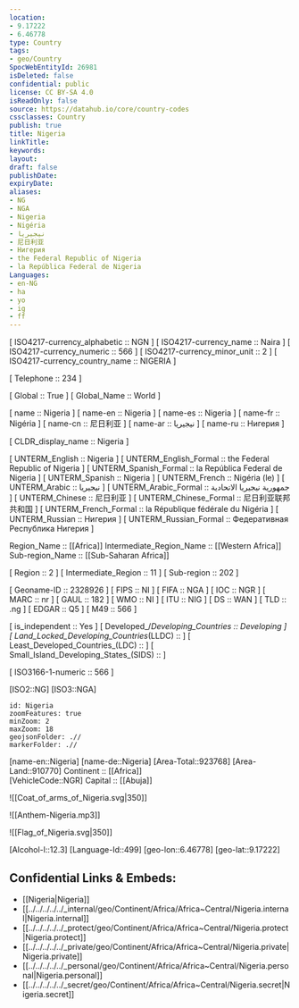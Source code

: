 ```yaml
---
location:
- 9.17222
- 6.46778
type: Country
tags:
- geo/Country
SpocWebEntityId: 26981
isDeleted: false
confidential: public
license: CC BY-SA 4.0
isReadOnly: false
source: https://datahub.io/core/country-codes
cssclasses: Country
publish: true
title: Nigeria
linkTitle: 
keywords: 
layout: 
draft: false
publishDate: 
expiryDate: 
aliases:
- NG
- NGA
- Nigeria
- Nigéria
- نيجيريا
- 尼日利亚
- Нигерия
- the Federal Republic of Nigeria
- la República Federal de Nigeria
Languages:
- en-NG
- ha
- yo
- ig
- ff
---
```



[	ISO4217-currency_alphabetic	 :: NGN ] 
[	ISO4217-currency_name	 :: Naira ] 
[	ISO4217-currency_numeric	 :: 566 ] 
[	ISO4217-currency_minor_unit	 :: 2 ] 
[	ISO4217-currency_country_name	 :: NIGERIA ] 

[	Telephone	 :: 234 ] 

[	Global	 :: True ] 
[	Global_Name	 :: World ] 

[	name	 :: Nigeria ] 
[	name-en	 :: Nigeria ] 
[	name-es	 :: Nigeria ] 
[	name-fr	 :: Nigéria ] 
[	name-cn	 :: 尼日利亚 ] 
[	name-ar	 :: نيجيريا ] 
[	name-ru	 :: Нигерия ] 

[	CLDR_display_name	 :: Nigeria ] 

[	UNTERM_English	 :: Nigeria ] 
[	UNTERM_English_Formal	 :: the Federal Republic of Nigeria ] 
[	UNTERM_Spanish_Formal	 :: la República Federal de Nigeria ] 
[	UNTERM_Spanish	 :: Nigeria ] 
[	UNTERM_French	 :: Nigéria (le) ] 
[	UNTERM_Arabic	 :: نيجيريا ] 
[	UNTERM_Arabic_Formal	 :: جمهورية نيجيريا الاتحادية ] 
[	UNTERM_Chinese	 :: 尼日利亚 ] 
[	UNTERM_Chinese_Formal	 :: 尼日利亚联邦共和国 ] 
[	UNTERM_French_Formal	 :: la République fédérale du Nigéria ] 
[	UNTERM_Russian	 :: Нигерия ] 
[	UNTERM_Russian_Formal	 :: Федеративная Республика Нигерия ] 

Region_Name ::  [[Africa]] 
Intermediate_Region_Name ::  [[Western Africa]]  
Sub-region_Name ::  [[Sub-Saharan Africa]] 

[	Region	 :: 2 ] 
[	Intermediate_Region	 :: 11 ] 
[	Sub-region	 :: 202 ] 

[	Geoname-ID	 :: 2328926 ] 
[	FIPS	 :: NI ] 
[	FIFA	 :: NGA ] 
[	IOC	 :: NGR ] 
[	MARC	 :: nr ] 
[	GAUL	 :: 182 ] 
[	WMO	 :: NI ] 
[	ITU	 :: NIG ] 
[	DS	 :: WAN ] 
[	TLD	 :: .ng ] 
[	EDGAR	 :: Q5 ] 
[	M49	 :: 566 ] 

[	is_independent	 :: Yes ] 
[	Developed_/_Developing_Countries	 :: Developing ] 
[	Land_Locked_Developing_Countries_(LLDC)	 ::  ] 
[	Least_Developed_Countries_(LDC)	 ::  ] 
[	Small_Island_Developing_States_(SIDS)	 ::  ] 

[	ISO3166-1-numeric	 :: 566 ] 



[ISO2::NG] 
[ISO3::NGA] 
```leaflet
id: Nigeria
zoomFeatures: true 
minZoom: 2 
maxZoom: 18
geojsonFolder: .//
markerFolder: .//
```

[name-en::Nigeria] 
[name-de::Nigeria] 
[Area-Total::923768] 
[Area-Land::910770] 
Continent :: [[Africa]]  
[VehicleCode::NGR] 
Capital :: [[Abuja]]  

![[Coat_of_arms_of_Nigeria.svg|350]] 

![[Anthem-Nigeria.mp3]] 

![[Flag_of_Nigeria.svg|350]] 

[Alcohol-l::12.3] 
[Language-Id::499] 
[geo-lon::6.46778] 
[geo-lat::9.17222] 



## Confidential Links & Embeds: 
- [[Nigeria|Nigeria]]  
- [[../../../../../_internal/geo/Continent/Africa/Africa~Central/Nigeria.internal|Nigeria.internal]]  
- [[../../../../../_protect/geo/Continent/Africa/Africa~Central/Nigeria.protect|Nigeria.protect]] 
- [[../../../../../_private/geo/Continent/Africa/Africa~Central/Nigeria.private|Nigeria.private]] 
- [[../../../../../_personal/geo/Continent/Africa/Africa~Central/Nigeria.personal|Nigeria.personal]] 
- [[../../../../../_secret/geo/Continent/Africa/Africa~Central/Nigeria.secret|Nigeria.secret]] 

